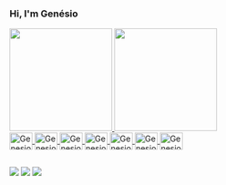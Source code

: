 ### Hi, I'm Genésio

<div>
  <a href="https://github.com/genesonio">
    <img height="180em" src="https://github-readme-stats.vercel.app/api?username=genesonio&show_icons=true&theme=omni&include_all_commits=true&count_private=true"/>
    <img height="180em" src="https://github-readme-stats.vercel.app/api/top-langs/?username=genesonio&layout=compact&langs_count=16&theme=omni" />
</div>

<div style="display: inline_block">
  <img align="center" alt="GenesioTS" height="30" width="40" src="https://cdn.jsdelivr.net/gh/devicons/devicon/icons/typescript/typescript-plain.svg" />
  <img align="center" alt="GenesioJS" height="30" width="40" src="https://cdn.jsdelivr.net/gh/devicons/devicon/icons/javascript/javascript-plain.svg" />
  <img align="center" alt="GenesioReact" height="30" width="40" src="https://cdn.jsdelivr.net/gh/devicons/devicon/icons/react/react-original.svg" />
  <img align="center" alt="GenesioNext" height="30" width="40" src="https://cdn.jsdelivr.net/gh/devicons/devicon/icons/nextjs/nextjs-original.svg" />
  <img align="center" alt="GenesioCSS" height="30" width="40" src="https://cdn.jsdelivr.net/gh/devicons/devicon/icons/css3/css3-plain.svg" />
  <img align="center" alt="GenesioHTML" height="30" width="40" src="https://cdn.jsdelivr.net/gh/devicons/devicon/icons/html5/html5-plain.svg" />
  <img align="center" alt="GenesioHTML" height="30" width="40" src="https://cdn.jsdelivr.net/gh/devicons/devicon/icons/tailwindcss/tailwindcss-plain.svg" />
</div>

##
  
<div style="display: inline_block">
  <a href="mailto:genesio.s.p.28@gmail.com" target="_blank"><img src="https://img.shields.io/badge/-Gmail-%23333?style=flat&logo=gmail&logoColor=white" /></a>
  <a href="https://www.linkedin.com/in/genesonio/"><img target="_blank" src="https://img.shields.io/badge/-LinkedIn-%230077B5?style=flat&logo=linkedin&logoColor=white" /></a>
  <a href="https://www.instagram.com/genesonio/"><img target="_blank" src="https://img.shields.io/badge/-Instagram-%23E4405F?style=flat&logo=instagram&logoColor=white" /></a>
</div>
